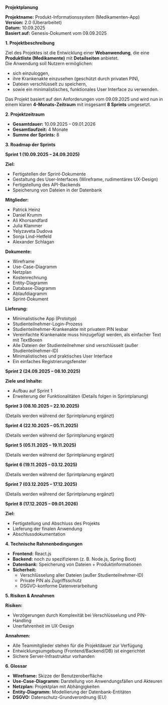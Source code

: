 **Projektplanung**

**Projektname:** Produkt-Informationssystem (Medikamenten-App)  
**Version:** 2.0 (Überarbeitet)  
**Datum:** 10.09.2025  
**Basiert auf:** Genesis-Dokument vom 09.09.2025

**1\. Projektbeschreibung**

Ziel des Projektes ist die Entwicklung einer **Webanwendung**, die eine **Produktliste (Medikamente)** mit **Detailseiten** anbietet.  
Die Anwendung soll Nutzern ermöglichen:

- sich einzuloggen,
- ihre Krankenakte einzusehen (geschützt durch privaten PIN),
- Dateien verschlüsselt zu speichern,
- sowie ein minimalistisches, funktionales User Interface zu verwenden.

Das Projekt basiert auf den Anforderungen vom 09.09.2025 und wird nun in einem klaren **4-Monats-Zeitraum** mit insgesamt **8 Sprints** umgesetzt.

**2\. Projektzeitraum**

- **Gesamtdauer:** 10.09.2025 – 09.01.2026
- **Gesamtlaufzeit:** 4 Monate
- **Summe der Sprints:** 8

**3\. Roadmap der Sprints**

**Sprint 1 (10.09.2025 – 24.09.2025)**

**Ziel:**

- Fertigstellen der Sprint-Dokumente
- Gestaltung des User-Interfaces (Wireframe, rudimentäres UX-Design)
- Fertigstellung des API-Backends
- Speicherung von Dateien in der Datenbank

**Mitglieder:**

- Patrick Heinz
- Daniel Krumm
- Ali Khorsandfard
- Julia Klammer
- Yelyzaveta Dudova
- Sonja Lind-Hetfeld
- Alexander Schlagan

**Dokumente:**

- Wireframe
- Use-Case-Diagramm
- Netzplan
- Kostenrechnung
- Entity-Diagramm
- Database-Diagramm
- Ablaufdiagramm
- Sprint-Dokument

**Lieferung:**

- Minimalistische App (Prototyp)
- Studienteilnehmer-Login-Prozess
- Studienteilnehmer-Krankenakte mit privatem PIN lesbar
- Vereinfachte Krankenakte muss hinzugefügt werden, als einfacher Text mit TextBoxen
- Alle Dateien der Studienteilnehmer sind verschlüsselt (außer Studienteilnehmer-ID)
- Minimalistisches und praktisches User Interface
- Ein einfaches Registrierungsfenster

**Sprint 2 (24.09.2025 – 08.10.2025)**

**Ziele und Inhalte:**

- Aufbau auf Sprint 1
- Erweiterung der Funktionalitäten (Details folgen in Sprintplanung)

**Sprint 3 (08.10.2025 – 22.10.2025)**

(Details werden während der Sprintplanung ergänzt)

**Sprint 4 (22.10.2025 – 05.11.2025)**

(Details werden während der Sprintplanung ergänzt)

**Sprint 5 (05.11.2025 – 19.11.2025)**

(Details werden während der Sprintplanung ergänzt)

**Sprint 6 (19.11.2025 – 03.12.2025)**

(Details werden während der Sprintplanung ergänzt)

**Sprint 7 (03.12.2025 – 17.12.2025)**

(Details werden während der Sprintplanung ergänzt)

**Sprint 8 (17.12.2025 – 09.01.2026)**

**Ziel:**

- Fertigstellung und Abschluss des Projekts
- Lieferung der finalen Anwendung
- Abschlussdokumentation

**4\. Technische Rahmenbedingungen**

- **Frontend:** React.js
- **Backend:** noch zu spezifizieren (z. B. Node.js, Spring Boot)
- **Datenbank:** Speicherung von Dateien + Produktinformationen
- **Sicherheit:**
  - Verschlüsselung aller Dateien (außer Studienteilnehmer-ID)
  - Private PIN als Zugriffsschutz
  - DSGVO-konforme Datenverarbeitung

**5\. Risiken & Annahmen**

**Risiken:**

- Verzögerungen durch Komplexität bei Verschlüsselung und PIN-Handling
- Unerfahrenheit im UX-Design

**Annahmen:**

- Alle Teammitglieder stehen für die Projektdauer zur Verfügung
- Entwicklungsumgebung (Frontend/Backend/DB) ist eingerichtet
- Sichere Server-Infrastruktur vorhanden

**6\. Glossar**

- **Wireframe:** Skizze der Benutzeroberfläche
- **Use-Case-Diagramm:** Darstellung von Anwendungsfällen und Akteuren
- **Netzplan:** Projektplan mit Abhängigkeiten
- **Entity-Diagramm:** Modellierung der Datenbank-Entitäten
- **DSGVO:** Datenschutz-Grundverordnung (EU)